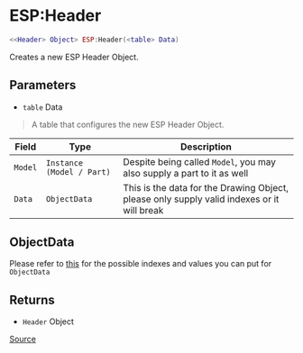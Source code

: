 # ESP:Header
```lua
<<Header> Object> ESP:Header(<table> Data)
```
Creates a new ESP Header Object.

## Parameters
* `table` Data
> A table that configures the new ESP Header Object.

| Field   | Type                      | Description                                                                                |
| ------- | ------------------------  | ------------------------------------------------------------------------------------------ |
| `Model` | `Instance (Model / Part)` | Despite being called `Model`, you may also supply a part to it as well                     |
| `Data`  | `ObjectData`              | This is the data for the Drawing Object, please only supply valid indexes or it will break |

## ObjectData
Please refer to [this](https://x.synapse.to/docs/reference/drawing_lib.html#text) for the possible indexes and values you can put for `ObjectData`

## Returns
* `Header` Object

[Source](https://github.com/Stefanuk12/ROBLOX/blob/master/Universal/ESP/Rewrite.lua#L284)